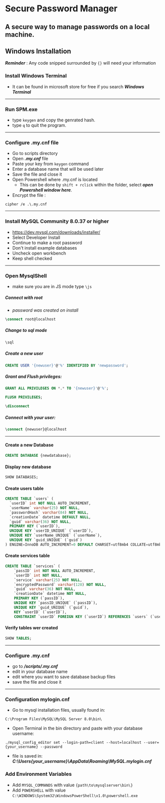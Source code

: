 # Secure Password Manager
## A secure way to manage passwords on a local machine.

## Windows Installation
***Reminder*** : Any code snipped surrounded by `{}` will need your information

### Install Windows Terminal
- It can be found in microsoft store for free if you search ***Windows Terminal***

---

### Run SPM.exe
- type `keygen` and copy the genrated hash.
- type `q` to quit the program.

---

### Configure .my.cnf file
-  Go to scripts directory
-  Open ***.my.cnf*** file
-  Paste your key from `keygen` command
-  Enter a database name that will be used later
-  Save the file and close it
-  Open Powershell where .my.cnf is located
    - This can be done by `shift + rclick` within the folder, select ***open Powershell window here***.
-  Encrypt the file : 
```shell
cipher /e .\.my.cnf
``` 

---

### Install MySQL Community 8.0.37 or higher
- https://dev.mysql.com/downloads/installer/
- Select Developer Install
- Continue to make a root password
- Don't install example databases
- Uncheck open workbench
- Keep shell checked

---

### Open MysqlShell
- make sure you are in JS mode type `\js`

##### Connect with root
- *password was created on install*
```sql
\connect root@localhost
``` 
##### Change to sql mode
```sql
\sql
```
##### Create a new user 
```sql
CREATE USER '{newuser}'@'%' IDENTIFIED BY 'newpassword';
```
##### Grant and Flush privileges:
```sql
GRANT ALL PRIVILEGES ON *.* TO '{newuser}'@'%';
```

```sql
FLUSH PRIVILEGES;
```

```sql
\disconnect
```

##### Connect with your user:
```sql
\connect {newuser}@localhost
```

---

#### Create a new Database
```sql
CREATE DATABASE {newdatabase};
```

#### Display new database
```sql
SHOW DATABASES;
```   

#### Create users table
```sql
CREATE TABLE `users` (
  `userID` int NOT NULL AUTO_INCREMENT,
  `userName` varchar(25) NOT NULL,
  `passwordHash` varchar(84) NOT NULL,
  `creationDate` datetime DEFAULT NULL,
  `guid` varchar(36) NOT NULL,
  PRIMARY KEY (`userID`),
  UNIQUE KEY `userID_UNIQUE` (`userID`),
  UNIQUE KEY `userName_UNIQUE` (`userName`),
  UNIQUE KEY `guid_UNIQUE` (`guid`)
) ENGINE=InnoDB AUTO_INCREMENT=0 DEFAULT CHARSET=utf8mb4 COLLATE=utf8mb4_0900_ai_ci;
```
#### Create services table
```sql
CREATE TABLE `services` (
    `passID` int NOT NULL AUTO_INCREMENT,
    `userID` int NOT NULL,
    `service` varchar(25) NOT NULL,
    `encryptedPassword` varchar(128) NOT NULL,
    `guid` varchar(36) NOT NULL,
    `creationDate` datetime NOT NULL,
    PRIMARY KEY (`passID`),
    UNIQUE KEY `passID_UNIQUE` (`passID`),
    UNIQUE KEY `guid_UNIQUE` (`guid`),
    KEY `userID` (`userID`),
    CONSTRAINT `userID` FOREIGN KEY (`userID`) REFERENCES `users` (`userID`) ON DELETE CASCADE) ENGINE=InnoDB DEFAULT CHARSET=utf8mb4 COLLATE=utf8mb4_0900_ai_ci;
```
#### Verify tables wer created

```sql
SHOW TABLES;
```

---

### Configure .my.cnf 
- go to ***/scripts/.my.cnf***
- edit in your database name
- edit where you want to save database backup files
- save the file and close it

--- 

### Configuration mylogin.cnf
- Go to mysql installation files, usually found in: 
```
C:\Program Files\MySQL\MySQL Server 8.0\bin\
```
- Open Terminal in the bin directory and paste with your database username:
```shell
./mysql_config_editor set --login-path=client --host=localhost --user={your_username} --password
```
- file is saved in: ***C:\Users\{your_username}\AppData\Roaming\MySQL\.mylogin.cnf***

### Add Environment Variables
- Add `MYSQL_COMMANDS` with value `{path\to\mysqlserver\bin\}`
- Add `POWERSHELL` with value `C:\WINDOWS\System32\WindowsPowerShell\v1.0\powershell.exe`
